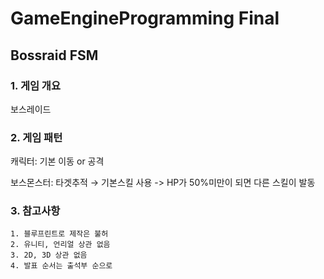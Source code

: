 # GameEngineProgramming Final
## Bossraid FSM


### 1. <b>게임 개요</b>
보스레이드
### 2. <b>게임 패턴</b>
캐릭터: 기본 이동 or 공격

보스몬스터: 타겟추적 → 기본스킬 사용 -> HP가 50%미만이 되면 다른 스킬이 발동
### 3. <b>참고사항</b>
```
1. 블루프린트로 제작은 불허
2. 유니티, 언리얼 상관 없음
3. 2D, 3D 상관 없음
4. 발표 순서는 출석부 순으로
```
